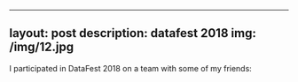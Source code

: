 ﻿---

layout: post
description: datafest 2018
img: /img/12.jpg
---



I participated in DataFest 2018 on a team with some of my friends: 
